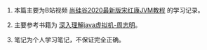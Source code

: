  1. 本篇主要为B站视频 [尚硅谷2020最新版宋红康JVM教程](https://www.bilibili.com/video/BV1PJ411n7xZ?) 的学习记录。

 2. 主要参考书籍为 [深入理解java虚拟机-周志明](https://item.jd.com/11252778.html)。

 3. 笔记为个人学习笔记，不保证完全正确。